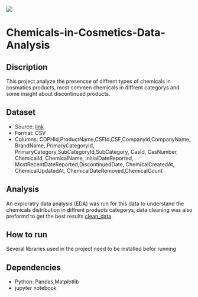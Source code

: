 ![](https://skinkraft.com/cdn/shop/articles/Toxic-Chemicals_1024x400.jpg?v=1583154389)
# Chemicals-in-Cosmetics-Data-Analysis
## Discription
  This project analyze the presencse of diffrent types of chemicals in cosmatics products, most commen chemicals in diffrent categorys and some insight about discontinued products.
## Dataset
  - Source: [link](https://cscpsearch.cdph.ca.gov/search/publicsearch)
  - Format: CSV
  - Columns: CDPHId,ProductName,CSFId,CSF,CompanyId,CompanyName, BrandName, PrimaryCategoryId, PrimaryCategory,SubCategoryId,SubCategory, CasId, CasNumber, ChemicalId, ChemicalName, InitialDateReported, 
            MostRecentDateReported,DiscontinuedDate, ChemicalCreatedAt, ChemicalUpdatedAt, ChemicalDateRemoved,ChemicalCount 
## Analysis
  An exploratry data analysis (EDA) was run for this data to understand the chemicals distribution in diffrent products categorys,
  data cleaning was also preformd to get the best results [clean_data](https://drive.google.com/file/d/1oXLQX8-RVENhEzU2TCcPWurcceM1tUx3/view?usp=sharing).
## How to run
  Several libraries used in the project need to be installed befor running
## Dependencies
  - Python: Pandas,Matplotlib
  - jupyter notebook
